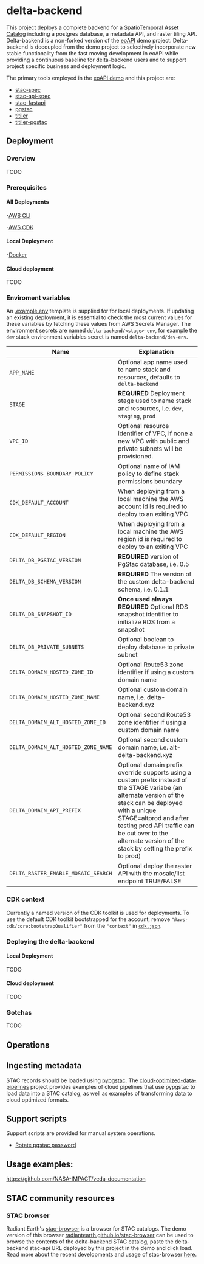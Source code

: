 # delta-backend
This project deploys a complete backend for a [SpatioTemporal Asset Catalog](https://stacspec.org/) including a postgres database, a metadata API, and raster tiling API. Delta-backend is a non-forked version of the [eoAPI](https://github.com/developmentseed/eoAPI) demo project. Delta-backend is decoupled from the demo project to selectively incorporate new stable functionality from the fast moving development in eoAPI while providing a continuous baseline for delta-backend users and to support project specific business and deployment logic.

The primary tools employed in the [eoAPI demo](https://github.com/developmentseed/eoAPI) and this project are:
- [stac-spec](https://github.com/radiantearth/stac-spec)
- [stac-api-spec](https://github.com/radiantearth/stac-api-spec)
- [stac-fastapi](https://github.com/stac-utils/stac-fastapi)
- [pgstac](https://github.com/stac-utils/pgstac)
- [titiler](https://github.com/developmentseed/titiler)
- [titiler-pgstac](https://github.com/stac-utils/titiler-pgstac)

## Deployment
### Overview
TODO

### Prerequisites
#### All Deployments
-[AWS CLI](https://docs.aws.amazon.com/cli/latest/userguide/cli-chap-getting-started.html)

-[AWS CDK](https://docs.aws.amazon.com/cdk/v2/guide/getting_started.html)

#### Local Deployment
-[Docker](https://docs.docker.com/get-docker/)
#### Cloud deployment
TODO

### Enviroment variables

An [.example.env](.example.env) template is supplied for for local deployments. If updating an existing deployment, it is essential to check the most current values for these variables by fetching these values from AWS Secrets Manager. The environment secrets are named `delta-backend/<stage>-env`, for example the `dev` stack environment variables secret is named `delta-backend/dev-env`.

| Name | Explanation |
| --- | --- |
| `APP_NAME` | Optional app name used to name stack and resources, defaults to `delta-backend` |
| `STAGE` | **REQUIRED** Deployment stage used to name stack and resources, i.e. `dev`, `staging`, `prod` |
| `VPC_ID` | Optional resource identifier of VPC, if none a new VPC with public and private subnets will be provisioned. |
| `PERMISSIONS_BOUNDARY_POLICY` | Optional name of IAM policy to define stack permissions boundary |
| `CDK_DEFAULT_ACCOUNT` | When deploying from a local machine the AWS account id is required to deploy to an exiting VPC |
| `CDK_DEFAULT_REGION` | When deploying from a local machine the AWS region id is required to deploy to an exiting VPC |
| `DELTA_DB_PGSTAC_VERSION` | **REQUIRED** version of PgStac database, i.e. 0.5 |
| `DELTA_DB_SCHEMA_VERSION` | **REQUIRED** The version of the custom delta-backend schema, i.e. 0.1.1 |
| `DELTA_DB_SNAPSHOT_ID` | **Once used always REQUIRED** Optional RDS snapshot identifier to initialize RDS from a snapshot |
| `DELTA_DB_PRIVATE_SUBNETS` | Optional boolean to deploy database to private subnet |
| `DELTA_DOMAIN_HOSTED_ZONE_ID` | Optional Route53 zone identifier if using a custom domain name |
| `DELTA_DOMAIN_HOSTED_ZONE_NAME` | Optional custom domain name, i.e. delta-backend.xyz |
| `DELTA_DOMAIN_ALT_HOSTED_ZONE_ID` | Optional second Route53 zone identifier if using a custom domain name |
| `DELTA_DOMAIN_ALT_HOSTED_ZONE_NAME` | Optional second custom domain name, i.e. alt-delta-backend.xyz |
| `DELTA_DOMAIN_API_PREFIX` | Optional domain prefix override supports using a custom prefix instead of the STAGE variabe (an alternate version of the stack can be deployed with a unique STAGE=altprod and after testing prod API traffic can be cut over to the alternate version of the stack by setting the prefix to prod) |
| `DELTA_RASTER_ENABLE_MOSAIC_SEARCH` | Optional deploy the raster API with the mosaic/list endpoint TRUE/FALSE |

### CDK context
Currently a named version of the CDK toolkit is used for deployments. To use the default CDK toolkit bootstrapped for the account, remove `"@aws-cdk/core:bootstrapQualifier"` from the `"context"` in [`cdk.json`](cdk.json).

### Deploying the delta-backend
#### Local Deployment
TODO
#### Cloud deployment
TODO

### Gotchas
TODO

## Operations

## Ingesting metadata
STAC records should be loaded using [pypgstac](https://github.com/stac-utils/pgstac#pypgstac). The [cloud-optimized-data-pipelines](https://github.com/NASA-IMPACT/cloud-optimized-data-pipelines) project provides examples of cloud pipelines that use pypgstac to load data into a STAC catalog, as well as examples of transforming data to cloud optimized formats.

## Support scripts
Support scripts are provided for manual system operations.
- [Rotate pgstac password](support_scripts/README.md#rotate-pgstac-password)
## Usage examples: 

https://github.com/NASA-IMPACT/veda-documentation
## STAC community resources

### STAC browser
Radiant Earth's [stac-browser](https://github.com/radiantearth/stac-browser) is a browser for STAC catalogs. The demo version of this browser [radiantearth.github.io/stac-browser](https://radiantearth.github.io/stac-browser/#/) can be used to browse the contents of the delta-backend STAC catalog, paste the delta-backend stac-api URL deployed by this project in the demo and click load. Read more about the recent developments and usage of stac-browser [here](https://medium.com/radiant-earth-insights/the-exciting-future-of-the-stac-browser-2351143aa24b).
